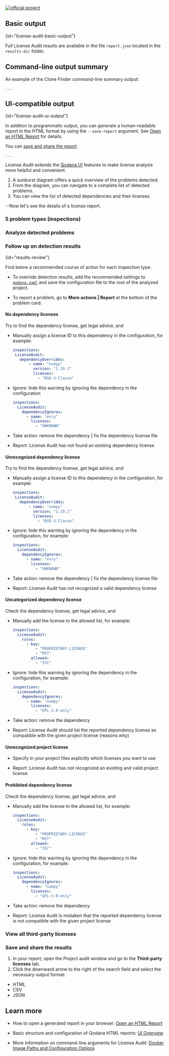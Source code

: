 [//]: # (title: License Audit Output Formats)

[![official project](https://jb.gg/badges/official-flat-square.svg)](https://confluence.jetbrains.com/display/ALL/JetBrains+on+GitHub)

## Basic output
{id="license-audit-basic-output"}

Full License Audit results are available in the file `report.json` located in the `results-dir` folder.

[//]: # "verify"

## Command-line output summary

An example of the Clone Finder command-line summary output:
``` shell
...
```
[//]: # "add"

## UI-compatible output
{id="license-audit-ui-output"}

In addition to programmatic output, you can generate a human-readable report in the HTML format by using the `--save-report` argument.
See [Open an HTML Report](html-report.md) for details.

You can [save and share the report](#Save+and+share+the+results).

```shell
...
```
[//]: # "add"

License Audit extends the [Qodana UI](ui-overview.md) features to make license analysis more helpful and convenient.

1. A sunburst diagram offers a quick overview of the problems detected.
2. From the diagram, you can navigate to a complete list of detected problems.
3. You can view the list of detected dependencies and their licenses.

--Now let's see the details of a license report.

### 5 problem types (inspections)

### Analyze detected problems

### Follow up on detection results
{id="results-review"}

Find below a recommended course of action for each inspection type. 

<note>

- To override detection results, add the recommended settings to  [`qodana.yaml`](qodana-yaml.md#License+Audit+configuration) and save the configuration file to the root of the analyzed project.

- To report a problem, go to **More actions | Report** at the bottom of the problem card.
</note>

#### No dependency licenses
Try to find the dependency license, get legal advice, and
- Manually assign a license ID to this dependency in the configuration, for example:

    ```yaml
    inspections:
     LicenseAudit:
       dependencyOverrides:
           - name: "numpy"
             version: "1.19.1"
             licenses:
               - "BSD-3-Clause"
    ```

- Ignore: hide this warning by ignoring the dependency in the configuration 

    ```yaml
    inspections:
      LicenseAudit:
        dependencyIgnores:
          - name: "enry"
            licenses:
              - "UNKNOWN"
    ```

- Take action: remove the dependency | fix the dependency license file
- Report: License Audit has not found an existing dependency license


#### Unrecognized dependency license

Try to find the dependency license, get legal advice, and
- Manually assign a license ID to this dependency in the configuration, for example:

    ```yaml
    inspections:
     LicenseAudit:
       dependencyOverrides:
           - name: "numpy"
             version: "1.19.1"
             licenses:
               - "BSD-3-Clause"
    ```

- Ignore: hide this warning by ignoring the dependency in the configuration, for example:

    ```yaml
    inspections:
      LicenseAudit:
        dependencyIgnores:
          - name: "enry"
            licenses:
              - "UNKNOWN"
    ```
- Take action: remove the dependency | fix the dependency license file
- Report: License Audit has not recognized a valid dependency license

#### Uncategorized dependency license
Check the dependency license, get legal advice, and

- Manually add the license to the allowed list, for example:

    ```yaml
    inspections:
      LicenseAudit:
        rules:
          - key:
              - "PROPRIETARY-LICENSE"
              - "MIT"
            allowed:
              - "ISC"
    ```
  
- Ignore: hide this warning by ignoring the dependency in the configuration, for example: 

    ```yaml
    inspections:
      LicenseAudit:
        dependencyIgnores:
          - name: "numpy"
            licenses:
              - "GPL-3.0-only"
    ```
  
- Take action: remove the dependency
- Report: License Audit should list the reported dependency license as compatible with the given project license (reasons why)

[//]: # "?"

#### Unrecognized project license
- Specify in your project files explicitly which licenses you want to use

- Report: License Audit has not recognized an existing and valid project license

#### Prohibited dependency license
Check the dependency license, get legal advice, and

- Manually add the license to the allowed list, for example: 

    ```yaml
    inspections:
      LicenseAudit:
        rules:
          - key:
              - "PROPRIETARY-LICENSE"
              - "MIT"
            allowed:
              - "ISC"
    ```

- Ignore: hide this warning by ignoring the dependency in the configuration, for example:

    ```yaml
    inspections:
      LicenseAudit:
        dependencyIgnores:
          - name: "numpy"
            licenses:
              - "GPL-3.0-only"
    ```

- Take action: remove the dependency
- Report: License Audit is mistaken that the reported dependency license is not compatible with the given project license

### View all third-party licenses

### Save and share the results

1. In your report, open the Project audit window and go to the **Third-party licenses** tab.
2. Click the downward arrow to the right of the search field and select the necessary output format:
  - HTML
  - CSV
  - JSON

## Learn more

* How to open a generated report in your browser: [Open an HTML Report](html-report.md)

* Basic structure and configuration of Qodana HTML reports: [UI Overview](ui-overview.md)

* More information on command-line arguments for License Audit: [Docker Image Paths and Configuration Options](license-audit-docker-techs.md)

